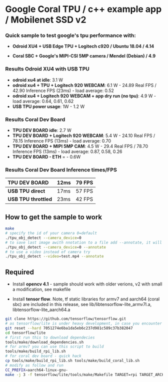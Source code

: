 # Google Coral TPU / c++ example app / Mobilenet SSD v2

### Quick sample to test google's tpu performance with:

* **Odroid XU4 + USB Edge TPU + Logitech c920 / Ubuntu 18.04 / 4.14**

* **Coral SBC + Google's MIPI-CSI 5MP camera / Mendel (Debian) / 4.9**

### Results Odroid XU4 with USB TPU

* **odroid xu4 at idle**: 3.1 W
* **odroid xu4 + TPU + Logitech 920 WEBCAM**: 6.1 W - 24.89 Real FPS / 42.90 Inference FPS (23ms) -  load average: 0.52
* **odroid xu4 + Logitech 920 WEBCAM + app dry run (no tpu)**: 4.9 W - load average: 0.64, 0.61, 0.62
* **USB TPU power usage**: 1W - 1.2 W 

### Results Coral Dev Board

* **TPU DEV BOARD idle**: 2.7 W
* **TPU DEV BOARD + Logitech 920 WEBCAM**: 5.4 W - 24.10 Real FPS / 78.15 Inference FPS (13ms) - load average: 0.70
* **TPU DEV BOARD + MIPI 5MP CAM**: 4.5 W - 29.4 Real FPS / 78.70 Inference FPS (13ms) - load average: 0.87, 0.58, 0.26
* **TPU DEV BOARD - ETH** = - 0.6W

### Results Coral Dev Board Inference times/FPS

| **TPU DEV BOARD** | 12ms | 79 FPS |
| :--- | --- | --- |
| **USB TPU direct** | 17ms | 57 FPS |
| **USB TPU throttled** | 23ms | 42 FPS |

## How to get the sample to work 

```sh
make
# specify the id of your camera 0=default
./tpu_obj_detect --camera_device=0 
# to save last image awith nnotation to a file add --annotate, it will save obj_detect_note.jpg in current path
./tpu_obj_detect --camera_device=0 --annotate
# to use a video instead of camera try
./tpu_obj_detect --video=test.mp4 --annotate
```

## Required

* Install **opencv 4.1** - sample should work with older verions, v2 with small a modification, see makefile

* Install **tensor flow**. Note, tf static libraries for armv7 and aarch64 (coral sbc) are included in this release, see lib/libtensorflow-lite_armv7l.a, libtensorflow-lite_aarch64.a

```sh
git clone https://github.com/tensorflow/tensorflow.git
# as tensorflow/lite is under heavy development, in case you encounter errors compiling to current commit try this to reset to the version I managed to compile
git reset --hard 7051274e6ba1da5eb6c237d981c589c37b382047
cd tensorflow/lite
# first run this to download dependecies
tools/make/download_dependencies.sh
# for armv7 you can use this script to build
tools/make/build_rpi_lib.sh
# for coral dev board - quick hack
cp tools/make/build_rpi_lib.sh tools/make/build_coral_lib.sh
# modify as follow and run
CC_PREFIX=aarch64-linux-gnu- 
make -j 3 -f tensorflow/lite/tools/make/Makefile TARGET=rpi TARGET_ARCH=cortex-a57
```

